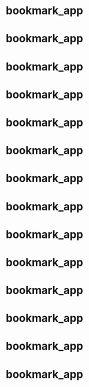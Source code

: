 # bookmark_app
# bookmark_app
# bookmark_app
# bookmark_app
# bookmark_app
# bookmark_app
# bookmark_app
# bookmark_app
# bookmark_app
# bookmark_app
# bookmark_app
# bookmark_app
# bookmark_app
# bookmark_app
